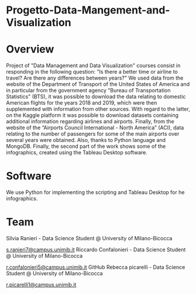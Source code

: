 # Progetto-Data-Mangement-and-Visualization

# Overview

Project of "Data Management and Data Visualization" courses consist in responding in the following question: "Is there a better time or airline to travel? Are there any differences between years?" 
We used data  from the website of the Department of Transport of the United States of America and in particular from the government agency "Bureau of Transportation Statistics" (BTS), it was possible to download the data relating to domestic American flights for the years 2018 and 2019, which were then supplemented with information from other sources. With regard to the latter, on the Kaggle platform it was possible to download datasets containing additional information regarding airlines and airports. Finally, from the website of the “Airports Council International - North America” (ACI), data relating to the number of passengers for some of the main airports over several years were obtained. Also, thanks to Python language and MongoDB.
Finally, the second part of the work shows some of the infographics, created using the Tableau Desktop software.
# Software

We use  Python for implementing the scripting  and Tableau Desktop for  he infographics.

# Team

Silvia Ranieri - Data Science Student @ University of Milano-Bicocca

s.ranieri7@campus.unimib.it
Riccardo Confalonieri - Data Science Student @ University of Milano-Bicocca

r.confalonieri5@campus.unimib.it
GitHub
Rebecca picarelli - Data Science Student @ University of Milano-Bicocca

r.picarelli1@campus.unimib.it


